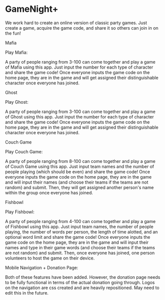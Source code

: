 # GameNight+

We work hard to create an online version of classic party games. Just create a game, acquire the game code, and share it so others can join in on the fun!

Mafia

Play Mafia:

A party of people ranging from 3-100 can come together and play a game of Mafia using this app. Just input the number for each type of character and share the game code! Once everyone inputs the game code on the home page, they are in the game and will get assigned their distinguishable character once everyone has joined.

Ghost

Play Ghost:

A party of people ranging from 3-100 can come together and play a game of Ghost using this app. Just input the number for each type of character and share the game code! Once everyone inputs the game code on the home page, they are in the game and will get assigned their distinguishable character once everyone has joined.

Couch Game

Play Couch Game:

A party of people ranging from 8-100 can come together and play a game of Couch Game using this app. Just input team names and the number of people playing (which should be even) and share the game code! Once everyone inputs the game code on the home page, they are in the game and will input their names (and choose their teams if the teams are not random) and submit. Then, they will get assigned another person's name within the group once everyone has joined.

Fishbowl

Play Fishbowl:

A party of people ranging from 4-100 can come together and play a game of Fishbowl using this app. Just input team names, the number of people playing, the number of words per person, the length of time alotted, and an optional word limit and share the game code! Once everyone inputs the game code on the home page, they are in the game and will input their names and type in their game words (and choose their teams if the teams are not random) and submit. Then, once everyone has joined, one person volunteers to host the game on their device.

Mobile Navigation + Donation Page:

Both of these features have been added. However, the donation page needs to be fully functional in terms of the actual donation going through. Logos on the navigation are css created and are heavily repositioned. May need to edit this in the future.
